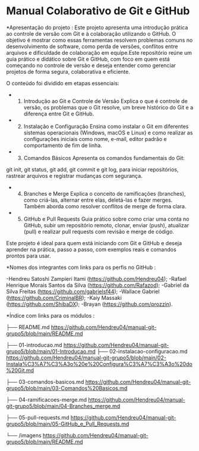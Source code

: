 # Manual Colaborativo de Git e GitHub 

*Apresentação do projeto :
  Este projeto apresenta uma introdução prática ao controle de versão com Git e à colaboração utilizando o GitHub. O objetivo é mostrar como essas ferramentas resolvem problemas comuns no desenvolvimento de software, como perda de versões, conflitos entre arquivos e dificuldade de colaboração em equipe.Este repositório reúne um guia prático e didático sobre Git e GitHub, com foco em quem está começando no controle de versão e deseja entender como gerenciar projetos de forma segura, colaborativa e eficiente.

O conteúdo foi dividido em etapas essenciais:

- 1. Introdução ao Git e Controle de Versão
Explica o que é controle de versão, os problemas que o Git resolve, um breve histórico do Git e a diferença entre Git e GitHub.

- 2. Instalação e Configuração
Ensina como instalar o Git em diferentes sistemas operacionais (Windows, macOS e Linux) e como realizar as configurações iniciais como nome, e-mail, editor padrão e comportamento de fim de linha.

- 3. Comandos Básicos
Apresenta os comandos fundamentais do Git:

git init, git status, git add, git commit e git log,
para iniciar repositórios, rastrear arquivos e registrar mudanças com segurança.

- 4. Branches e Merge
Explica o conceito de ramificações (branches), como criá-las, alternar entre elas, deletá-las e fazer merges. Também aborda como resolver conflitos de merge de forma clara.

- 5. GitHub e Pull Requests
Guia prático sobre como criar uma conta no GitHub, subir um repositório remoto, clonar, enviar (push), atualizar (pull) e realizar pull requests com revisão e merge de código.

Este projeto é ideal para quem está iniciando com Git e GitHub e deseja aprender na prática, passo a passo, com exemplos reais e comandos prontos para usar.

*Nomes dos integrantes com links para os perfis no GitHub :

-Hendreu Satoshi Zampieri Itami (https://github.com/Hendreu04);
-Rafael Henrique Morais Santos da Silva (https://github.com/Rafazod);
-Gabriel da Silva Freitas (https://github.com/gabrielsf44);
-Wallace Gabriel (https://github.com/CriminalBR);
-Kaiy Massaki (https://github.com/ShibaDX);
-Brayan (https://github.com/prozzin).


*Índice com links para os módulos :

├── README.md 
    https://github.com/Hendreu04/manual-git-grupo5/blob/main/README.md
    
├── 01-introducao.md 
    https://github.com/Hendreu04/manual-git-grupo5/blob/main/01-Introducao.md
├── 02-instalacao-configuracao.md 
    https://github.com/Hendreu04/manual-git-grupo5/blob/main/02-Instala%C3%A7%C3%A3o%20e%20Configura%C3%A7%C3%A3o%20do%20Git.md
    
├── 03-comandos-basicos.md 
    https://github.com/Hendreu04/manual-git-grupo5/blob/main/03-Comandos%20Basicos.md
    
├── 04-ramificacoes-merge.md 
    https://github.com/Hendreu04/manual-git-grupo5/blob/main/04-Branches_merge.md
    
├── 05-pull-requests.md 
    https://github.com/Hendreu04/manual-git-grupo5/blob/main/05-GitHub_e_Pull_Requests.md
    
└── /imagens
    https://github.com/Hendreu04/manual-git-grupo5/blob/main/README.md
    
